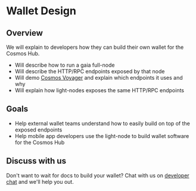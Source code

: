 # Wallet Design

## Overview

We will explain to developers how they can build their own wallet for the Cosmos Hub.

-   Will describe how to run a gaia full-node
-   Will describe the HTTP/RPC endpoints exposed by that node
-   Will demo [Cosmos Voyager](/voyager) and explain which endpoints it uses and why
-   Will explain how light-nodes exposes the same HTTP/RPC endpoints

## Goals

-   Help external wallet teams understand how to easily build on top of the exposed endpoints
-   Help mobile app developers use the light-node to build wallet software for the Cosmos Hub

## Discuss with us

Don't want to wait for docs to build your wallet? Chat with us on [developer chat](https://riot.im/app/#/room/#cosmos:matrix.org) and we'll help you out.
